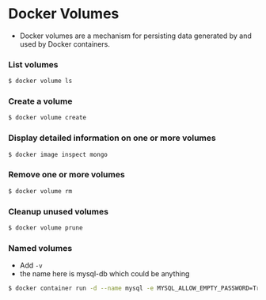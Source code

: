 # Docker Volumes

- Docker volumes are a mechanism for persisting data generated by and used by Docker containers.

### List volumes

```bash
$ docker volume ls
```

### Create a volume

```bash
$ docker volume create
```

### Display detailed information on one or more volumes

```bash
$ docker image inspect mongo
```

### Remove one or more volumes

```bash
$ docker volume rm
```

### Cleanup unused volumes

```bash
$ docker volume prune
```

### Named volumes

- Add `-v`
- the name here is mysql-db which could be anything

```bash
$ docker container run -d --name mysql -e MYSQL_ALLOW_EMPTY_PASSWORD=True -v mysql-db:/var/lib/mysql mysql
```

